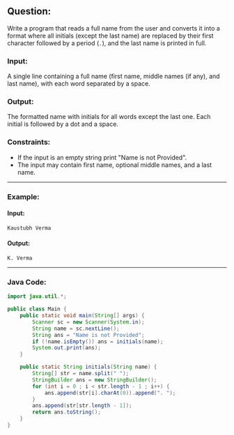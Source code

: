 ## Question:

Write a program that reads a full name from the user and converts it into a format where all initials (except the last name) are replaced by their first character followed by a period (`.`), and the last name is printed in full.

### Input:
A single line containing a full name (first name, middle names (if any), and last name), with each word separated by a space.

### Output:
The formatted name with initials for all words except the last one. Each initial is followed by a dot and a space.

### Constraints:
- If the input is an empty string print "Name is not Provided".
- The input may contain first name, optional middle names, and a last name.

---

### Example:

#### Input:
```
Kaustubh Verma
```

#### Output:
```
K. Verma
```

---

### Java Code:

```java
import java.util.*;

public class Main {
    public static void main(String[] args) {
        Scanner sc = new Scanner(System.in);
        String name = sc.nextLine();
        String ans = "Name is not Provided";
        if (!name.isEmpty()) ans = initials(name);
        System.out.print(ans);
    }

    public static String initials(String name) {
        String[] str = name.split(" ");
        StringBuilder ans = new StringBuilder();
        for (int i = 0 ; i < str.length - 1 ; i++) { 
            ans.append(str[i].charAt(0)).append(". ");
        }
        ans.append(str[str.length - 1]);
        return ans.toString();
    }
}
```
